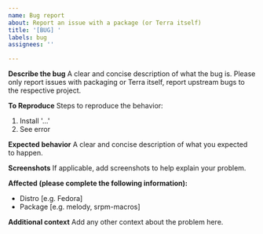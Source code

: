 ```yaml
---
name: Bug report
about: Report an issue with a package (or Terra itself)
title: '[BUG] '
labels: bug
assignees: ''

---
```


**Describe the bug**
A clear and concise description of what the bug is. Please only report issues with packaging or Terra itself, report upstream bugs to the respective project.

**To Reproduce**
Steps to reproduce the behavior:
1. Install '...'
2. See error

**Expected behavior**
A clear and concise description of what you expected to happen.

**Screenshots**
If applicable, add screenshots to help explain your problem.

**Affected (please complete the following information):**
 - Distro [e.g. Fedora]
 - Package [e.g. melody, srpm-macros]

**Additional context**
Add any other context about the problem here.
